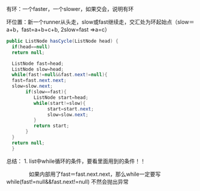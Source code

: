 有环：一个faster，一个slower，如果交会，说明有环

环位置：新一个runner从头走，slow或fast继续走，交汇处为环起始点（slow＝a+b，fast=a+b+c+b, 2slow=fast =&gt;a=c）

```java
public ListNode hasCycle(ListNode head) {
  if(head==null)
  return null;

  ListNode fast=head;
  ListNode slow=head;
  while(fast!=null&&fast.next!=null){
  fast=fast.next.next;
  slow=slow.next;
       if(slow==fast){
          ListNode start=head;
          while(start!=slow){
               start=start.next;
               slow=slow.next;
          }
          return start;
       }
  }
  return null;
  }

```

总结： 1. list中while循环的条件，要看里面用到的条件！！

               如果内部用了fast＝fast.next.next，那么while一定要写while\(fast!=null&&fast.next!=null\) 不然会抛出异常

